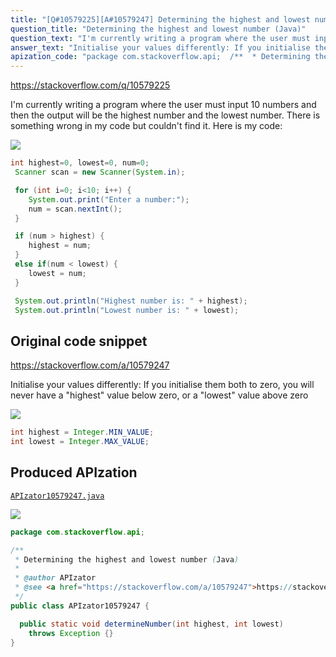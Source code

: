 ```yaml
---
title: "[Q#10579225][A#10579247] Determining the highest and lowest number (Java)"
question_title: "Determining the highest and lowest number (Java)"
question_text: "I'm currently writing a program where the user must input 10 numbers and then the output will be the highest number and the lowest number. There is something wrong in my code but couldn't find it. Here is my code:"
answer_text: "Initialise your values differently: If you initialise them both to zero, you will never have a \"highest\" value below zero, or a \"lowest\" value above zero"
apization_code: "package com.stackoverflow.api;  /**  * Determining the highest and lowest number (Java)  *  * @author APIzator  * @see <a href=\"https://stackoverflow.com/a/10579247\">https://stackoverflow.com/a/10579247</a>  */ public class APIzator10579247 {    public static void determineNumber(int highest, int lowest)     throws Exception {} }"
---
```


https://stackoverflow.com/q/10579225

I&#x27;m currently writing a program where the user must input 10 numbers and then the output will be the highest number and the lowest number. There is something wrong in my code but couldn&#x27;t find it. Here is my code:


<div class="code-logo"><img src="/stackoverflow.png" /></div>

```java
int highest=0, lowest=0, num=0;
 Scanner scan = new Scanner(System.in);

 for (int i=0; i<10; i++) {
    System.out.print("Enter a number:");
    num = scan.nextInt();
 }

 if (num > highest) {           
    highest = num;
 }         
 else if(num < lowest) {             
    lowest = num;
 }

 System.out.println("Highest number is: " + highest);
 System.out.println("Lowest number is: " + lowest);
```


## Original code snippet

https://stackoverflow.com/a/10579247

Initialise your values differently:
If you initialise them both to zero, you will never have a &quot;highest&quot; value below zero, or a &quot;lowest&quot; value above zero

<div class="code-logo"><img src="/stackoverflow.png" /></div>

```java
int highest = Integer.MIN_VALUE;
int lowest = Integer.MAX_VALUE;
```

## Produced APIzation

[`APIzator10579247.java`](https://github.com/blind-papers/apization-temp-data/raw/main/search/APIzator10579247.java)

<div class="code-logo"><img src="/apizator.png" /></div>

```java
package com.stackoverflow.api;

/**
 * Determining the highest and lowest number (Java)
 *
 * @author APIzator
 * @see <a href="https://stackoverflow.com/a/10579247">https://stackoverflow.com/a/10579247</a>
 */
public class APIzator10579247 {

  public static void determineNumber(int highest, int lowest)
    throws Exception {}
}

```